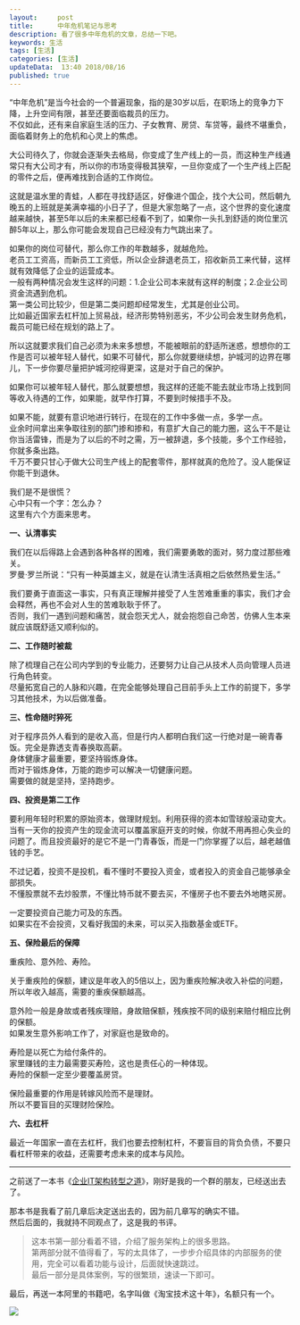 ```yaml
---   
layout:     post  
title:      中年危机笔记与思考
description: 看了很多中年危机的文章，总结一下吧。      
keywords: 生活 
tags: [生活]  
categories: [生活]  
updateData:  13:40 2018/08/16   
published: true   
---  
```



“中年危机”是当今社会的一个普遍现象，指的是30岁以后，在职场上的竞争力下降，上升空间有限，甚至还要面临裁员的压力。  
不仅如此，还有来自家庭生活的压力、子女教育、房贷、车贷等，最终不堪重负，面临着财务上的危机和心灵上的焦虑。  



大公司待久了，你就会逐渐失去格局，你变成了生产线上的一员，而这种生产线通常只有大公司才有，所以你的市场变得极其狭窄，一旦你变成了一个生产线上匹配的零件之后，便再难找到合适的工作岗位。    


这就是温水里的青蛙，人都在寻找舒适区，好像进个国企，找个大公司，然后朝九晚五的上班就是美满幸福的小日子了，但是大家忽略了一点，这个世界的变化速度越来越快，甚至5年以后的未来都已经看不到了，如果你一头扎到舒适的岗位里沉醉5年以上，那么你可能会发现自己已经没有力气跳出来了。  


如果你的岗位可替代，那么你工作的年数越多，就越危险。  
老员工工资高，而新员工工资低，所以企业辞退老员工，招收新员工来代替，这样就有效降低了企业的运营成本。  
一般有两种情况会发生这样的问题：1.企业公司本来就有这样的制度；2.企业公司资金流遇到危机。  
第一类公司比较少，但是第二类问题却经常发生，尤其是创业公司。  
比如最近国家去杠杆加上贸易战，经济形势特别恶劣，不少公司会发生财务危机，裁员可能已经在规划的路上了。  


所以这就要求我们自己必须为未来多想想，不能被眼前的舒适所迷惑，想想你的工作是否可以被年轻人替代，如果不可替代，那么你就要继续想，护城河的边界在哪儿，下一步你要尽量把护城河挖得更深，这是对于自己的保护。  


如果你可以被年轻人替代，那么就要想想，我这样的还能不能去就业市场上找到同等收入待遇的工作，如果能，就早作打算，不要到时候措手不及。  


如果不能，就要有意识地进行转行，在现在的工作中多做一点，多学一点。  
业余时间拿出来争取往别的部门掺和掺和，有意扩大自己的能力圈，这么干不是让你当活雷锋，而是为了以后的不时之需，万一被辞退，多个技能，多个工作经验，你就多条出路。  
千万不要只甘心于做大公司生产线上的配套零件，那样就真的危险了。没人能保证你能干到退休。  

我们是不是很慌？  
心中只有一个字：怎么办？   
这里有六个方面来思考。  


**一、认清事实**    

我们在以后得路上会遇到各种各样的困难，我们需要勇敢的面对，努力度过那些难关。  
罗曼·罗兰所说：“只有一种英雄主义，就是在认清生活真相之后依然热爱生活。”  


我们要勇于直面这一事实，只有真正理解并接受了人生苦难重重的事实，我们才会会释然，再也不会对人生的苦难耿耿于怀了。  
否则，我们一遇到问题和痛苦，就会怨天尤人，就会抱怨自己命苦，仿佛人生本来就应该既舒适又顺利似的。  


**二、工作随时被裁**  

除了梳理自己在公司内学到的专业能力，还要努力让自己从技术人员向管理人员进行角色转变。  
尽量拓宽自己的人脉和兴趣，在完全能够处理自己目前手头上工作的前提下，多学习其他技术，为以后做准备。  


**三、性命随时猝死**  

对于程序员外人看到的是收入高，但是行内人都明白我们这一行绝对是一碗青春饭。完全是靠透支青春换取高薪。  
身体健康才最重要，要坚持锻炼身体。  
而对于锻炼身体，万能的跑步可以解决一切健康问题。  
需要做的就是坚持，坚持跑步。  


**四、投资是第二工作**  

要利用年轻时积累的原始资本，做理财规划。利用获得的资本如雪球般滚动变大。  
当有一天你的投资产生的现金流可以覆盖家庭开支的时候，你就不用再担心失业的问题了。而且投资最好的是它不是一门青春饭，而是一门你掌握了以后，越老越值钱的手艺。  


不过记着，投资不是投机，看不懂时不要投入资金，或者投入的资金自己能够承全部损失。  
不懂股票就不去炒股票，不懂比特币就不要去买，不懂房子也不要去外地瞎买房。  


一定要投资自己能力可及的东西。  
如果实在不会投资，又看好我国的未来，可以买入指数基金或ETF。  


**五、保险最后的保障**  


重疾险、意外险、寿险。  


关于重疾险的保额，建议是年收入的5倍以上，因为重疾险解决收入补偿的问题，所以年收入越高，需要的重疾保额越高。  


意外险一般是身故或者残疾理赔，身故赔保额，残疾按不同的级别来赔付相应比例的保额。  
如果发生意外影响工作了，对家庭也是致命的。  


寿险是以死亡为给付条件的。  
家里赚钱的主力最需要买寿险，这也是责任心的一种体现。  
寿险的保额一定至少要覆盖房贷。  


保险最重要的作用是转嫁风险而不是理财。  
所以不要盲目的买理财险保险。  


**六、去杠杆**  

最近一年国家一直在去杠杆，我们也要去控制杠杆，不要盲目的背负负债，不要只看杠杆带来的收益，还需要考虑未来的成本与风险。  


----

之前送了一本书《[企业IT架构转型之道](https://mp.weixin.qq.com/s/-NywdtXZjoQscyPf2J_UEw)》，刚好是我的一个群的朋友，已经送出去了。  


那本书是我看了前几章后决定送出去的，因为前几章写的确实不错。  
然后后面的，我就持不同观点了，这是我的书评。  


> 这本书第一部分看着不错，介绍了服务架构上的很多思路。  
> 第两部分就不值得看了，写的太具体了，一步步介绍具体的内部服务的使用，完全可以看着功能与设计，后面就快速跳过。  
> 最后一部分是具体案例，写的很繁琐，速读一下即可。  

最后，再送一本阿里的书籍吧，名字叫做《淘宝技术这十年》，名额只有一个。  

![](https://res2018.tiankonguse.com/images/2018/08/20180816132302.jpg) 